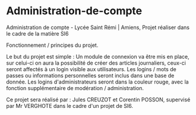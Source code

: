# Administration-de-compte
Administration de compte - Lycée Saint Rémi | Amiens, Projet réaliser dans le cadre de la matière SI6

Fonctionnement / principes du projet.

Le but du projet est simple : 
Un module de connexion va être mis en place, sur celui-ci on aura la possibilité de créer des articles journaliers, ceux-ci seront
affectés à un login visible aux utilisateurs.
Les logins / mots de passes ou informations personnelles seront inclus dans une base de donnée.
Les logins d'administrateurs seront dans la couleur rouge, avec la fonction supplémentaire de modération / administration.

Ce projet sera réalisé par : Jules CREUZOT et Corentin POSSON, supervisé par Mr VERGHOTE dans le cadre d'un projet de SI6.

